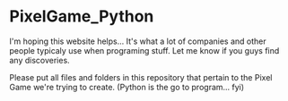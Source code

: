 # PixelGame_Python
I'm hoping this website helps... It's what a lot of companies and other people typicaly use when programing stuff. Let me know if you guys find any discoveries. 

Please put all files and folders in this repository that pertain to the Pixel Game we're trying to create. (Python is the go to program... fyi) 
